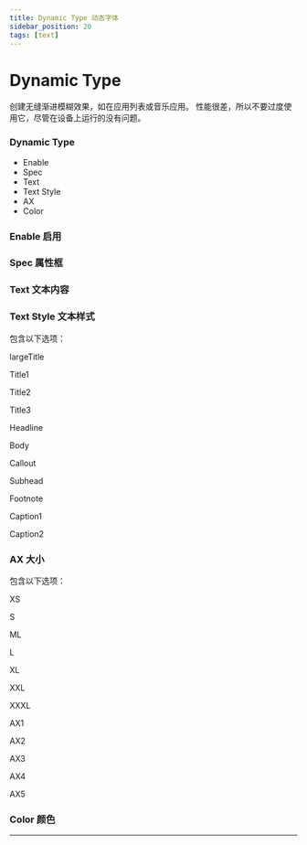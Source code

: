 ```yaml
---
title: Dynamic Type 动态字体
sidebar_position: 20
tags: [text]
---
```


# Dynamic Type

创建无缝渐进模糊效果，如在应用列表或音乐应用。
性能很差，所以不要过度使用它，尽管在设备上运行的没有问题。

<div class="patch-container">
 <div class="patch layer">
  <h3>Dynamic Type</h3>
   <ul class="inputs"> 
        <li>Enable</li>  
        <li>Spec</li>
        <li>Text</li>
        <li>Text Style</li>
        <li>AX</li>
         <li>Color</li>
   </ul>
 </div>
</div>

### Enable 启用

### Spec 属性框

### Text 文本内容

### Text Style 文本样式

包含以下选项：

largeTitle

Title1

Title2

Title3

Headline

Body

Callout

Subhead

Footnote

Caption1

Caption2


### AX 大小

包含以下选项：

XS

S

ML

L

XL

XXL

XXXL

AX1

AX2

AX3

AX4

AX5


### Color 颜色


------


